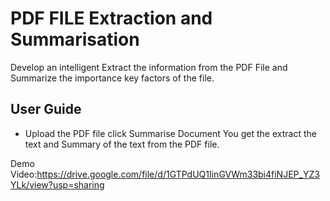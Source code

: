 # PDF FILE Extraction and Summarisation
Develop an intelligent Extract the information from the PDF File and Summarize the importance key factors of the file. 

## User Guide

* Upload the PDF file  click Summarise Document You get the extract the text and Summary of the text from the PDF file.


Demo Video:https://drive.google.com/file/d/1GTPdUQ1IinGVWm33bi4fiNJEP_YZ3YLk/view?usp=sharing
